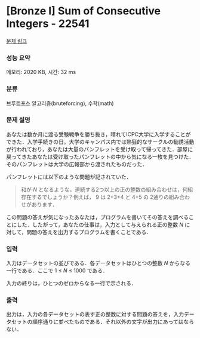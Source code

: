 # [Bronze I] Sum of Consecutive Integers - 22541 

[문제 링크](https://www.acmicpc.net/problem/22541) 

### 성능 요약

메모리: 2020 KB, 시간: 32 ms

### 분류

브루트포스 알고리즘(bruteforcing), 수학(math)

### 문제 설명

<p>あなたは数か月に渡る受験戦争を勝ち抜き，晴れてICPC大学に入学することができた．入学手続きの日，大学のキャンパス内では熱狂的なサークルの勧誘活動が行われており，あなたは大量のパンフレットを受け取って帰ってきた．部屋に戻ってきたあなたは受け取ったパンフレットの中から気になる一枚を見つけた．そのパンフレットは大学の広報部から渡されたものだった．</p>

<p>パンフレットには以下のような問題が記されていた．</p>

<blockquote>和が <i>N</i> となるような，連続する2つ以上の正の整数の組み合わせは，何組存在するでしょうか？例えば， 9 は 2+3+4 と 4+5 の 2通りの組み合わせがあります．</blockquote>

<p>この問題の答えが気になったあなたは，プログラムを書いてその答えを調べることにした．したがって，あなたの仕事は，入力として与えられる正の整数 <i>N</i> に対して，問題の答えを出力するプログラムを書くことである．</p>

### 입력 

 <p>入力はデータセットの並びである．各データセットはひとつの整数 <i>N</i> からなる一行である．ここで 1 ≤ <i>N</i> ≤ 1000 である．</p>

<p>入力の終りは，ひとつのゼロからなる一行で示される．</p>

### 출력 

 <p>出力は，入力の各データセットの表す正の整数に対する問題の答えを，入力データセットの順序通りに並べたものである．それ以外の文字が出力にあってはならない．</p>

